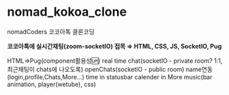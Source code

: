# nomad_kokoa_clone

nomadCoders 코코아톡 클론코딩

**코코아톡에 실시간채팅(zoom-socketIO) 접목 ⇒ HTML, CSS, JS, SocketIO, Pug**

HTML⇒Pug(component활용성🆙)
real time chat(socketIO - private room? 1:1, 최근채팅이 chats에 나오도록)
openChats(socketIO - public room)
name연동(login,profile,Chats,More…)
time in statusbar
calender in More
music(bar animation, player(wetube), css)

